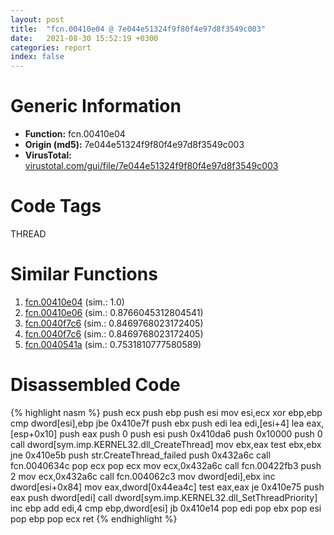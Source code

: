```yaml
---
layout: post
title:  "fcn.00410e04 @ 7e044e51324f9f80f4e97d8f3549c003"
date:   2021-08-30 15:52:19 +0300
categories: report
index: false
---
```


# Generic Information
- **Function:** fcn.00410e04
- **Origin (md5):** 7e044e51324f9f80f4e97d8f3549c003
- **VirusTotal:** [virustotal.com/gui/file/7e044e51324f9f80f4e97d8f3549c003][virustotal_ref]

# Code Tags
<span class="tag" id="THREAD">THREAD</span>


# Similar Functions

1. [fcn.00410e04][similar_1_ref] (sim.: 1.0)
2. [fcn.00410e06][similar_2_ref] (sim.: 0.8766045312804541)
3. [fcn.0040f7c6][similar_3_ref] (sim.: 0.8469768023172405)
4. [fcn.0040f7c6][similar_4_ref] (sim.: 0.8469768023172405)
5. [fcn.0040541a][similar_5_ref] (sim.: 0.7531810777580589)


# Disassembled Code

{% highlight nasm %}
push ecx
push ebp
push esi
mov esi,ecx
xor ebp,ebp
cmp dword[esi],ebp
jbe 0x410e7f
push ebx
push edi
lea edi,[esi+4]
lea eax,[esp+0x10]
push eax
push 0
push esi
push 0x410da6
push 0x10000
push 0
call dword[sym.imp.KERNEL32.dll_CreateThread]
mov ebx,eax
test ebx,ebx
jne 0x410e5b
push str.CreateThread_failed
push 0x432a6c
call fcn.0040634c
pop ecx
pop ecx
mov ecx,0x432a6c
call fcn.00422fb3
push 2
mov ecx,0x432a6c
call fcn.004062c3
mov dword[edi],ebx
inc dword[esi+0x84]
mov eax,dword[0x44ea4c]
test eax,eax
je 0x410e75
push eax
push dword[edi]
call dword[sym.imp.KERNEL32.dll_SetThreadPriority]
inc ebp
add edi,4
cmp ebp,dword[esi]
jb 0x410e14
pop edi
pop ebx
pop esi
pop ebp
pop ecx
ret 
{% endhighlight %}


[similar_1_ref]: /report/fcn.00410e04@88e03379526f823ce2de3b236adcaf80
[similar_2_ref]: /report/fcn.00410e06@319cf4affa41f752783e62f81908d682
[similar_3_ref]: /report/fcn.0040f7c6@f068e0a788db6c075da6c407576e943b
[similar_4_ref]: /report/fcn.0040f7c6@e02c832a2c768752009e071574e12967
[similar_5_ref]: /report/fcn.0040541a@3f1595e66dc63331ba0930a0c79684ce
[virustotal_ref]: https://www.virustotal.com/gui/file/7e044e51324f9f80f4e97d8f3549c003